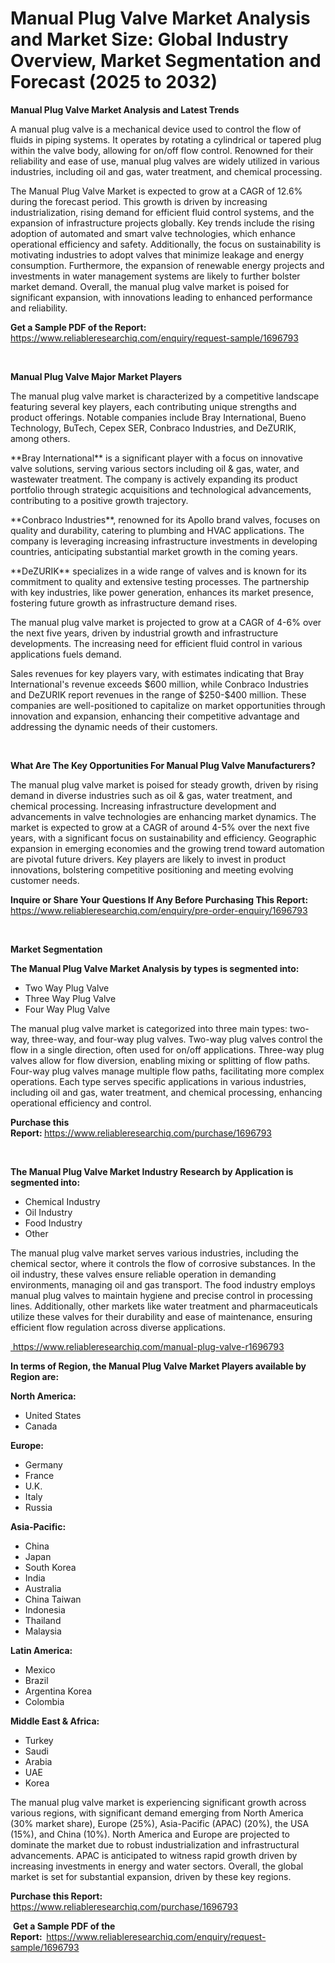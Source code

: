<p><h1>Manual Plug Valve Market Analysis and Market Size: Global Industry Overview, Market Segmentation and Forecast (2025 to 2032)</h1></p><p><strong>Manual Plug Valve Market Analysis and Latest Trends</strong></p>
<p><p>A manual plug valve is a mechanical device used to control the flow of fluids in piping systems. It operates by rotating a cylindrical or tapered plug within the valve body, allowing for on/off flow control. Renowned for their reliability and ease of use, manual plug valves are widely utilized in various industries, including oil and gas, water treatment, and chemical processing.</p><p>The Manual Plug Valve Market is expected to grow at a CAGR of 12.6% during the forecast period. This growth is driven by increasing industrialization, rising demand for efficient fluid control systems, and the expansion of infrastructure projects globally. Key trends include the rising adoption of automated and smart valve technologies, which enhance operational efficiency and safety. Additionally, the focus on sustainability is motivating industries to adopt valves that minimize leakage and energy consumption. Furthermore, the expansion of renewable energy projects and investments in water management systems are likely to further bolster market demand. Overall, the manual plug valve market is poised for significant expansion, with innovations leading to enhanced performance and reliability.</p></p>
<p><strong>Get a Sample PDF of the Report:&nbsp;</strong> <a href="https://www.reliableresearchiq.com/enquiry/request-sample/1696793?utm_campaign=3510&utm_medium=2&utm_source=Github&utm_content=ia&utm_term=16042025&utm_id=manual-plug-valve">https://www.reliableresearchiq.com/enquiry/request-sample/1696793</a></p>
<p>&nbsp;</p>
<p><strong>Manual Plug Valve Major Market Players</strong></p>
<p><p>The manual plug valve market is characterized by a competitive landscape featuring several key players, each contributing unique strengths and product offerings. Notable companies include Bray International, Bueno Technology, BuTech, Cepex SER, Conbraco Industries, and DeZURIK, among others. </p><p>**Bray International** is a significant player with a focus on innovative valve solutions, serving various sectors including oil & gas, water, and wastewater treatment. The company is actively expanding its product portfolio through strategic acquisitions and technological advancements, contributing to a positive growth trajectory.</p><p>**Conbraco Industries**, renowned for its Apollo brand valves, focuses on quality and durability, catering to plumbing and HVAC applications. The company is leveraging increasing infrastructure investments in developing countries, anticipating substantial market growth in the coming years.</p><p>**DeZURIK** specializes in a wide range of valves and is known for its commitment to quality and extensive testing processes. The partnership with key industries, like power generation, enhances its market presence, fostering future growth as infrastructure demand rises.</p><p>The manual plug valve market is projected to grow at a CAGR of 4-6% over the next five years, driven by industrial growth and infrastructure developments. The increasing need for efficient fluid control in various applications fuels demand.</p><p>Sales revenues for key players vary, with estimates indicating that Bray International's revenue exceeds $600 million, while Conbraco Industries and DeZURIK report revenues in the range of $250-$400 million. These companies are well-positioned to capitalize on market opportunities through innovation and expansion, enhancing their competitive advantage and addressing the dynamic needs of their customers.</p></p>
<p>&nbsp;</p>
<p><strong>What Are The Key Opportunities For Manual Plug Valve Manufacturers?</strong></p>
<p><p>The manual plug valve market is poised for steady growth, driven by rising demand in diverse industries such as oil & gas, water treatment, and chemical processing. Increasing infrastructure development and advancements in valve technologies are enhancing market dynamics. The market is expected to grow at a CAGR of around 4-5% over the next five years, with a significant focus on sustainability and efficiency. Geographic expansion in emerging economies and the growing trend toward automation are pivotal future drivers. Key players are likely to invest in product innovations, bolstering competitive positioning and meeting evolving customer needs.</p></p>
<p><strong>Inquire or Share Your Questions If Any Before Purchasing This Report:</strong> <a href="https://www.reliableresearchiq.com/enquiry/pre-order-enquiry/1696793?utm_campaign=3510&utm_medium=2&utm_source=Github&utm_content=ia&utm_term=16042025&utm_id=manual-plug-valve">https://www.reliableresearchiq.com/enquiry/pre-order-enquiry/1696793</a></p>
<p>&nbsp;</p>
<p><strong>Market Segmentation</strong></p>
<p><strong>The Manual Plug Valve Market Analysis by types is segmented into:</strong></p>
<p><ul><li>Two Way Plug Valve</li><li>Three Way Plug Valve</li><li>Four Way Plug Valve</li></ul></p>
<p><p>The manual plug valve market is categorized into three main types: two-way, three-way, and four-way plug valves. Two-way plug valves control the flow in a single direction, often used for on/off applications. Three-way plug valves allow for flow diversion, enabling mixing or splitting of flow paths. Four-way plug valves manage multiple flow paths, facilitating more complex operations. Each type serves specific applications in various industries, including oil and gas, water treatment, and chemical processing, enhancing operational efficiency and control.</p></p>
<p><strong>Purchase this Report:&nbsp;</strong><a href="https://www.reliableresearchiq.com/purchase/1696793?utm_campaign=3510&utm_medium=2&utm_source=Github&utm_content=ia&utm_term=16042025&utm_id=manual-plug-valve">https://www.reliableresearchiq.com/purchase/1696793</a></p>
<p>&nbsp;</p>
<p><strong>The Manual Plug Valve Market Industry Research by Application is segmented into:</strong></p>
<p><ul><li>Chemical Industry</li><li>Oil Industry</li><li>Food Industry</li><li>Other</li></ul></p>
<p><p>The manual plug valve market serves various industries, including the chemical sector, where it controls the flow of corrosive substances. In the oil industry, these valves ensure reliable operation in demanding environments, managing oil and gas transport. The food industry employs manual plug valves to maintain hygiene and precise control in processing lines. Additionally, other markets like water treatment and pharmaceuticals utilize these valves for their durability and ease of maintenance, ensuring efficient flow regulation across diverse applications.</p></p>
<p><a href="https://www.reliableresearchiq.com/manual-plug-valve-r1696793?utm_campaign=3510&utm_medium=2&utm_source=Github&utm_content=ia&utm_term=16042025&utm_id=manual-plug-valve">&nbsp;https://www.reliableresearchiq.com/manual-plug-valve-r1696793</a></p>
<p><strong>In terms of Region, the Manual Plug Valve Market Players available by Region are:</strong></p>
<p>
    <p> <strong> North America: </strong>
        <ul>
            <li>United States</li>
            <li>Canada</li>
        </ul>
        </p> 
    <p> <strong> Europe: </strong>
        <ul>
            <li>Germany</li>
            <li>France</li>
            <li>U.K.</li>
            <li>Italy</li>
            <li>Russia</li>
        </ul>
        </p> 
    <p> <strong> Asia-Pacific: </strong>
        <ul>
            <li>China</li>
            <li>Japan</li>
            <li>South Korea</li>
            <li>India</li>
            <li>Australia</li>
            <li>China Taiwan</li>
            <li>Indonesia</li>
            <li>Thailand</li>
            <li>Malaysia</li>
        </ul>
        </p> 
    <p> <strong> Latin America: </strong>
        <ul>
            <li>Mexico</li>
            <li>Brazil</li>
            <li>Argentina Korea</li>
            <li>Colombia</li>
        </ul>
        </p> 
    <p> <strong> Middle East & Africa: </strong>
        <ul>
            <li>Turkey</li>
            <li>Saudi</li>
            <li>Arabia</li>
            <li>UAE</li>
            <li>Korea</li>
        </ul>
    </p>
    </p>
<p><p>The manual plug valve market is experiencing significant growth across various regions, with significant demand emerging from North America (30% market share), Europe (25%), Asia-Pacific (APAC) (20%), the USA (15%), and China (10%). North America and Europe are projected to dominate the market due to robust industrialization and infrastructural advancements. APAC is anticipated to witness rapid growth driven by increasing investments in energy and water sectors. Overall, the global market is set for substantial expansion, driven by these key regions.</p></p>
<p><strong>Purchase this Report: </strong><a href="https://www.reliableresearchiq.com/purchase/1696793?utm_campaign=3510&utm_medium=2&utm_source=Github&utm_content=ia&utm_term=16042025&utm_id=manual-plug-valve">https://www.reliableresearchiq.com/purchase/1696793</a></p>
<p>&nbsp;<strong>Get a Sample PDF of the Report:&nbsp;&nbsp;</strong><a href="https://www.reliableresearchiq.com/enquiry/request-sample/1696793?utm_campaign=3510&utm_medium=2&utm_source=Github&utm_content=ia&utm_term=16042025&utm_id=manual-plug-valve">https://www.reliableresearchiq.com/enquiry/request-sample/1696793</a></p>
<p><strong></strong></p>
<p><p></p><p></p><p></p></p>